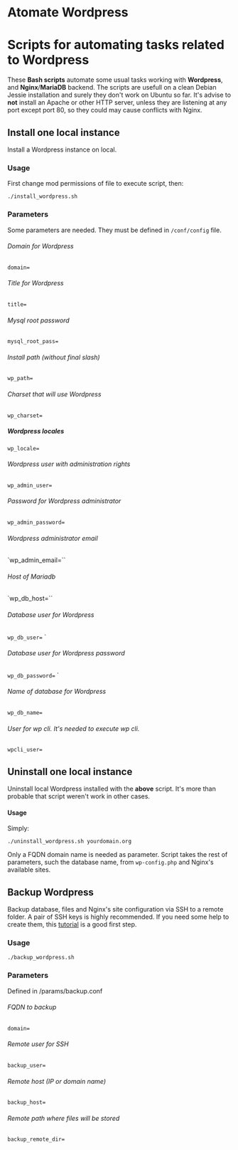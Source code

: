 # Atomate Wordpress

# Scripts for automating tasks related to Wordpress

These **Bash scripts** automate some usual tasks working with **Wordpress**, and **Nginx**/**MariaDB** backend. The scripts are usefull on a clean Debian Jessie installation  and surely they don't work on Ubuntu so far. It's advise to **not** install an Apache or other HTTP server, unless they are listening at any port except port 80, so they could may cause conflicts with Nginx.  

## Install one local instance

Install a Wordpress instance on local.  

### Usage

First change mod permissions of file to execute script, then:

`./install_wordpress.sh`

### Parameters

Some parameters are needed. They must be defined in `/conf/config` file.

###### Domain for Wordpress
`domain=`

###### Title for Wordpress
`title=`

###### Mysql root password
`mysql_root_pass=`

###### Install path (without final slash)
`wp_path=`

###### Charset that will use Wordpress
`wp_charset=`

##### Wordpress locales
`wp_locale=`

###### Wordpress user with administration rights
`wp_admin_user=`

###### Password for Wordpress administrator
`wp_admin_password=`

###### Wordpress administrator email
`wp_admin_email=``

###### Host of Mariadb
`wp_db_host=``

###### Database user for Wordpress
`wp_db_user=`
`
###### Database user for Wordpress password
`wp_db_password=`
  `
###### Name of database for Wordpress
`wp_db_name=`

###### User for wp cli. It's needed to execute wp cli.
`wpcli_user=`


## Uninstall one local instance

Uninstall local Wordpress installed with the **above** script. It's more than probable that script weren't work in other cases.

#### Usage

Simply:

`./uninstall_wordpress.sh yourdomain.org`

Only a FQDN domain name is needed as parameter. Script takes the rest of parameters, such the database name, from `wp-config.php`  and Nginx's available sites.

## Backup Wordpress

Backup database, files and Nginx's site configuration via SSH to a remote folder. A pair of SSH keys is highly recommended. If you need some help to create them, this [tutorial](https://debian-administration.org/article/530/SSH_with_authentication_key_instead_of_password) is a good first step.

### Usage

`./backup_wordpress.sh`

### Parameters

Defined in /params/backup.conf

###### FQDN to backup
 `domain=`
###### Remote user for SSH

`backup_user=`

###### Remote host (IP or domain name)
`backup_host=`

###### Remote path where files will be stored
`backup_remote_dir=`
